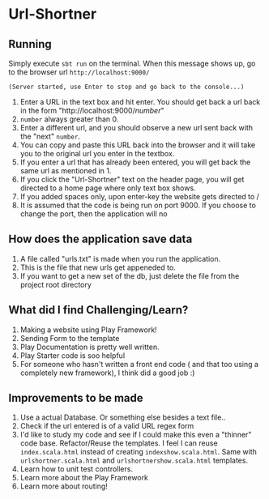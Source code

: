 # Url-Shortner

## Running
Simply execute `sbt run` on the terminal. When this message shows up, go to the browser url `http://localhost:9000/`

```
(Server started, use Enter to stop and go back to the console...)
```

1. Enter a URL in the text box and hit enter. You should get back a url back in the form "http://localhost:9000/_number_"
2. `number` always greater than 0.
3. Enter a different url, and you should observe a new url sent back with the "next" `number`.
4. You can copy and paste this URL back into the browser and it will take you to the original url you enter in the textbox.
5. If you enter a url that has already been entered, you will get back the same url as mentioned in 1.
6. If you click the "Url-Shortner" text on the header page, you will get directed to a home page where only text box shows.
7. If you added spaces only, upon enter-key the website gets directed to /
8. It is assumed that the code is being run on port 9000. If you choose to change the port, then the application will no

## How does the application save data

1. A file called "urls.txt" is made when you run the application.
2. This is the file that new urls get appeneded to.
3. If you want to get a new set of the db, just delete the file from the project root directory

## What did I find Challenging/Learn?

1.  Making a website using Play Framework!
2.  Sending Form to the template
3.  Play Documentation is pretty well written.
4.  Play Starter code is soo helpful
5.  For someone who hasn't written a front end code ( and that too using a completely new framework), I think did a good job :)

## Improvements to be made

1. Use a actual Database. Or something else besides a text file..
2. Check if the url entered is of a valid URL regex form
3. I'd like to study my code and see if I could make this even a "thinner" code base. Refactor/Reuse the templates. I feel I can reuse `index.scala.html` instead of creating `indexshow.scala.html`. Same with `urlshortner.scala.html` and `urlshortnershow.scala.html` templates.
4. Learn how to unit test controllers.
5. Learn more about the Play Framework 
6. Learn more about routing!